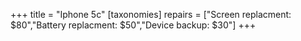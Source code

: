 +++
title = "Iphone 5c"
[taxonomies]
repairs = ["Screen replacment: $80","Battery replacment: $50","Device backup: $30"]
+++





